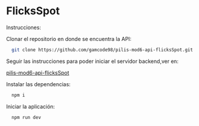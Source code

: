 # FlicksSpot

Instrucciones:

Clonar el repositorio en donde se encuentra la API:

```bash
  git clone https://github.com/gamcode98/pilis-mod6-api-flicksSpot.git
```

Seguir las instrucciones para poder iniciar el servidor backend,ver en:

[pilis-mod6-api-flicksSpot](https://github.com/gamcode98/pilis-mod6-api-flicksSpot)

Instalar las dependencias:

```bash
  npm i 
```

Iniciar la aplicación:

```bash
  npm run dev
```
